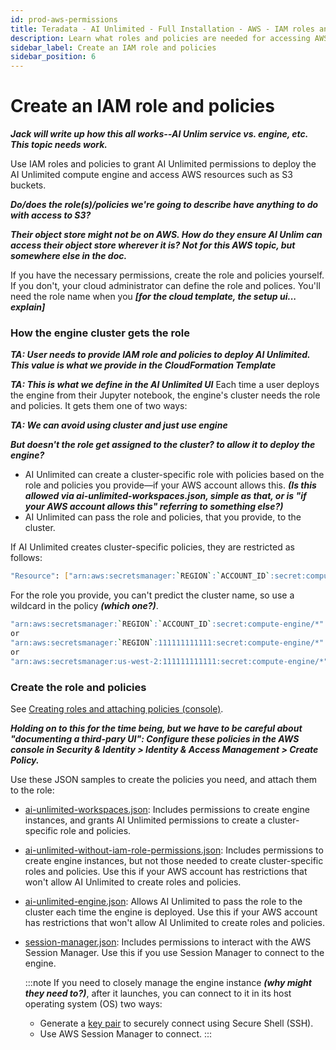 ```yaml
---
id: prod-aws-permissions
title: Teradata - AI Unlimited - Full Installation - AWS - IAM roles and policies
description: Learn what roles and policies are needed for accessing AWS resources.
sidebar_label: Create an IAM role and policies
sidebar_position: 6
---
```


# Create an IAM role and policies

***Jack will write up how this all works--AI Unlim service vs. engine, etc. This topic needs work.***

Use IAM roles and policies to grant AI Unlimited permissions to deploy the AI Unlimited compute engine and access AWS resources such as S3 buckets. 

***Do/does the role(s)/policies we're going to describe have anything to do with access to S3?*** 

***Their object store might not be on AWS. How do they ensure AI Unlim can access their object store wherever it is? Not for this AWS topic, but somewhere else in the doc.***

If you have the necessary permissions, create the role and policies yourself. If you don't, your cloud administrator can define the role and polices. You'll need the role name when you ***[for the cloud template, the setup ui... explain]***

### How the engine cluster gets the role

***TA: User needs to provide IAM role and policies to deploy AI Unlimited. This value is what we provide in the CloudFormation Template***

***TA: This is what we define in the AI Unlimited UI*** Each time a user deploys the engine from their Jupyter notebook, the engine's cluster needs the role and policies. It gets them one of two ways:

***TA: We can avoid using cluster and just use engine***

***But doesn't the role get assigned to the cluster? to allow it to deploy the engine?***

- AI Unlimited can create a cluster-specific role with policies based on the role and policies you provide&mdash;if your AWS account allows this. ***(Is this allowed via ai-unlimited-workspaces.json, simple as that, or is "if your AWS account allows this" referring to something else?)***
- AI Unlimited can pass the role and policies, that you provide, to the cluster.

If AI Unlimited creates cluster-specific policies, they are restricted as follows:

```bash
"Resource": ["arn:aws:secretsmanager:`REGION`:`ACCOUNT_ID`:secret:compute-engine/`CLUSTER_NAME`/`SECRET_NAME`"]
```

For the role you provide, you can't predict the cluster name, so use a wildcard in the policy ***(which one?)***.

``` bash
"arn:aws:secretsmanager:`REGION`:`ACCOUNT_ID`:secret:compute-engine/*"
or
"arn:aws:secretsmanager:`REGION`:111111111111:secret:compute-engine/*"
or
"arn:aws:secretsmanager:us-west-2:111111111111:secret:compute-engine/*"
```

### Create the role and policies

See [Creating roles and attaching policies (console)](https://docs.aws.amazon.com/IAM/latest/UserGuide/access_policies_job-functions_create-policies.html). 

***Holding on to this for the time being, but we have to be careful about "documenting a third-pary UI": Configure these policies in the AWS console in **Security & Identity** > **Identity & Access Management** > **Create Policy**.***

Use these JSON samples to create the policies you need, and attach them to the role: 

- [ai-unlimited-workspaces.json](https://github.com/Teradata/ai-unlimited/blob/develop/deployments/aws/policies/ai-unlimited-workspaces.json): Includes permissions to create engine instances, and grants AI Unlimited permissions to create a cluster-specific role and policies.

- [ai-unlimited-without-iam-role-permissions.json](https://github.com/Teradata/ai-unlimited/blob/develop/deployments/aws/policies/ai-unlimited-workspaces-without-iam-role-permissions.json): Includes permissions to create engine instances, but not those needed to create cluster-specific roles and policies. Use this if your AWS account has restrictions that won't allow AI Unlimited to create roles and policies.


- [ai-unlimited-engine.json](https://github.com/Teradata/ai-unlimited/blob/develop/deployments/aws/policies/ai-unlimited-engine.json): Allows AI Unlimited to pass the role to the cluster each time the engine is deployed. Use this if your AWS account has restrictions that won't allow AI Unlimited to create roles and policies.

- [session-manager.json](https://github.com/Teradata/ai-unlimited/blob/develop/deployments/aws/policies/session-manager.json): Includes permissions to interact with the AWS Session Manager. Use this if you use Session Manager to connect to the engine.

	:::note
	If you need to closely manage the engine instance ***(why might they need to?)***, after it launches, you can connect to it in its host operating system (OS) two ways:
    - Generate a [key pair](https://docs.aws.amazon.com/AWSEC2/latest/UserGuide/ec2-key-pairs.html) to securely connect using Secure Shell (SSH).
    - Use AWS Session Manager to connect.
	:::

	
